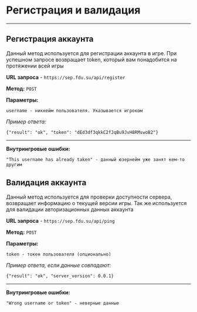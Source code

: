 # Регистрация и валидация
****
## Регистрация аккаунта

Данный метод используется для регистрации аккаунта в игре. 
При успешном запросе возвращает token, который вам понадобится на протяжении всей игры

**URL запроса** - `https://sep.fdu.su/api/register`

**Метод:** `POST`

**Параметры:**

    username - никнейм пользователя. Указывается игроком

_Пример ответа:_ 

    {"result": "ok", "token": "dEd3df3qkkC2fJqBu9JvH8RMswoB2"}
****
**Внутриигровые ошибки:**
    
    "This username has already taken" - данный юзернейм уже занят кем-то другим

## Валидация аккаунта

Данный метод используется для проверки доступности сервера, возвращает информацию о текущей версии игры.
Так же используется для валидации авторизационных данных аккаунта

**URL запроса** - `https://sep.fdu.su/api/ping`

**Метод:** `POST`

**Параметры:**

    token - токен пользователя (опционально)

_Пример ответа, если данные совпадают:_ 

    {"result": "ok", "server_version": 0.0.1}
****
**Внутриигровые ошибки:**
    
    "Wrong username or token" - неверные данные

